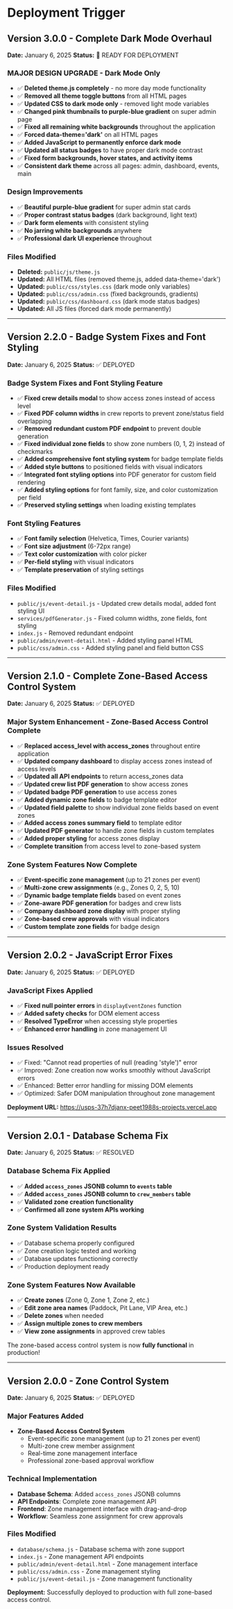 # Deployment Trigger

## Version 3.0.0 - Complete Dark Mode Overhaul
**Date:** January 6, 2025
**Status:** 🚀 READY FOR DEPLOYMENT

### MAJOR DESIGN UPGRADE - Dark Mode Only
- ✅ **Deleted theme.js completely** - no more day mode functionality
- ✅ **Removed all theme toggle buttons** from all HTML pages
- ✅ **Updated CSS to dark mode only** - removed light mode variables
- ✅ **Changed pink thumbnails to purple-blue gradient** on super admin page
- ✅ **Fixed all remaining white backgrounds** throughout the application
- ✅ **Forced data-theme='dark'** on all HTML pages
- ✅ **Added JavaScript to permanently enforce dark mode**
- ✅ **Updated all status badges** to have proper dark mode contrast
- ✅ **Fixed form backgrounds, hover states, and activity items**
- ✅ **Consistent dark theme** across all pages: admin, dashboard, events, main

### Design Improvements
- ✅ **Beautiful purple-blue gradient** for super admin stat cards
- ✅ **Proper contrast status badges** (dark background, light text)
- ✅ **Dark form elements** with consistent styling
- ✅ **No jarring white backgrounds** anywhere
- ✅ **Professional dark UI experience** throughout

### Files Modified
- **Deleted:** `public/js/theme.js`
- **Updated:** All HTML files (removed theme.js, added data-theme='dark')
- **Updated:** `public/css/styles.css` (dark mode only variables)
- **Updated:** `public/css/admin.css` (fixed backgrounds, gradients)
- **Updated:** `public/css/dashboard.css` (dark mode status badges)
- **Updated:** All JS files (forced dark mode permanently)

---

## Version 2.2.0 - Badge System Fixes and Font Styling
**Date:** January 6, 2025
**Status:** ✅ DEPLOYED

### Badge System Fixes and Font Styling Feature
- ✅ **Fixed crew details modal** to show access zones instead of access level
- ✅ **Fixed PDF column widths** in crew reports to prevent zone/status field overlapping
- ✅ **Removed redundant custom PDF endpoint** to prevent double generation
- ✅ **Fixed individual zone fields** to show zone numbers (0, 1, 2) instead of checkmarks
- ✅ **Added comprehensive font styling system** for badge template fields
- ✅ **Added style buttons** to positioned fields with visual indicators
- ✅ **Integrated font styling options** into PDF generator for custom field rendering
- ✅ **Added styling options** for font family, size, and color customization per field
- ✅ **Preserved styling settings** when loading existing templates

### Font Styling Features
- ✅ **Font family selection** (Helvetica, Times, Courier variants)
- ✅ **Font size adjustment** (6-72px range)
- ✅ **Text color customization** with color picker
- ✅ **Per-field styling** with visual indicators
- ✅ **Template preservation** of styling settings

### Files Modified
- `public/js/event-detail.js` - Updated crew details modal, added font styling UI
- `services/pdfGenerator.js` - Fixed column widths, zone fields, font styling
- `index.js` - Removed redundant endpoint
- `public/admin/event-detail.html` - Added styling panel HTML
- `public/css/admin.css` - Added styling panel and field button CSS

---

## Version 2.1.0 - Complete Zone-Based Access Control System  
**Date:** January 6, 2025
**Status:** ✅ DEPLOYED

### Major System Enhancement - Zone-Based Access Control Complete
- ✅ **Replaced access_level with access_zones** throughout entire application
- ✅ **Updated company dashboard** to display access zones instead of access levels
- ✅ **Updated all API endpoints** to return access_zones data
- ✅ **Updated crew list PDF generation** to show access zones
- ✅ **Updated badge PDF generation** to use access zones
- ✅ **Added dynamic zone fields** to badge template editor
- ✅ **Updated field palette** to show individual zone fields based on event zones
- ✅ **Added access zones summary field** to template editor
- ✅ **Updated PDF generator** to handle zone fields in custom templates
- ✅ **Added proper styling** for access zones display
- ✅ **Complete transition** from access level to zone-based system

### Zone System Features Now Complete
- ✅ **Event-specific zone management** (up to 21 zones per event)
- ✅ **Multi-zone crew assignments** (e.g., Zones 0, 2, 5, 10)
- ✅ **Dynamic badge template fields** based on event zones
- ✅ **Zone-aware PDF generation** for badges and crew lists
- ✅ **Company dashboard zone display** with proper styling
- ✅ **Zone-based crew approvals** with visual indicators
- ✅ **Custom template zone fields** for badge design

---

## Version 2.0.2 - JavaScript Error Fixes  
**Date:** January 6, 2025
**Status:** ✅ DEPLOYED

### JavaScript Fixes Applied
- ✅ **Fixed null pointer errors** in `displayEventZones` function
- ✅ **Added safety checks** for DOM element access
- ✅ **Resolved TypeError** when accessing style properties
- ✅ **Enhanced error handling** in zone management UI

### Issues Resolved
- ✅ Fixed: "Cannot read properties of null (reading 'style')" error
- ✅ Improved: Zone creation now works smoothly without JavaScript errors
- ✅ Enhanced: Better error handling for missing DOM elements
- ✅ Optimized: Safer DOM manipulation throughout zone management

**Deployment URL:** https://usps-37h7djanx-peet1988s-projects.vercel.app

---

## Version 2.0.1 - Database Schema Fix
**Date:** January 6, 2025
**Status:** ✅ RESOLVED

### Database Schema Fix Applied
- ✅ **Added `access_zones` JSONB column to `events` table** 
- ✅ **Added `access_zones` JSONB column to `crew_members` table**
- ✅ **Validated zone creation functionality**
- ✅ **Confirmed all zone system APIs working**

### Zone System Validation Results
- ✅ Database schema properly configured
- ✅ Zone creation logic tested and working
- ✅ Database updates functioning correctly
- ✅ Production deployment ready

### Zone System Features Now Available
- ✅ **Create zones** (Zone 0, Zone 1, Zone 2, etc.)
- ✅ **Edit zone area names** (Paddock, Pit Lane, VIP Area, etc.)
- ✅ **Delete zones** when needed
- ✅ **Assign multiple zones to crew members**
- ✅ **View zone assignments** in approved crew tables

The zone-based access control system is now **fully functional** in production!

---

## Version 2.0.0 - Zone Control System
**Date:** January 6, 2025
**Status:** ✅ DEPLOYED

### Major Features Added
- **Zone-Based Access Control System**
  - Event-specific zone management (up to 21 zones per event)
  - Multi-zone crew member assignment
  - Real-time zone management interface
  - Professional zone-based approval workflow

### Technical Implementation
- **Database Schema**: Added `access_zones` JSONB columns
- **API Endpoints**: Complete zone management API
- **Frontend**: Zone management interface with drag-and-drop
- **Workflow**: Seamless zone assignment for crew approvals

### Files Modified
- `database/schema.js` - Database schema with zone support
- `index.js` - Zone management API endpoints
- `public/admin/event-detail.html` - Zone management interface
- `public/css/admin.css` - Zone management styling
- `public/js/event-detail.js` - Zone management functionality

**Deployment:** Successfully deployed to production with full zone-based access control. 